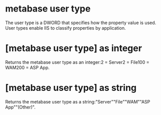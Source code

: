 # metabase user type

The user type is a DWORD that specifies how the property value is used. User types enable IIS to classify properties by application.

# [metabase user type] as integer

Returns the metabase user type as an integer:2 = Server2 = File100 = WAM200 = ASP App.

# [metabase user type] as string

Returns the metabase user type as a string:&quot;Server&quot;&quot;File&quot;&quot;WAM&quot;&quot;ASP App&quot;&quot;(Other)&quot;.
